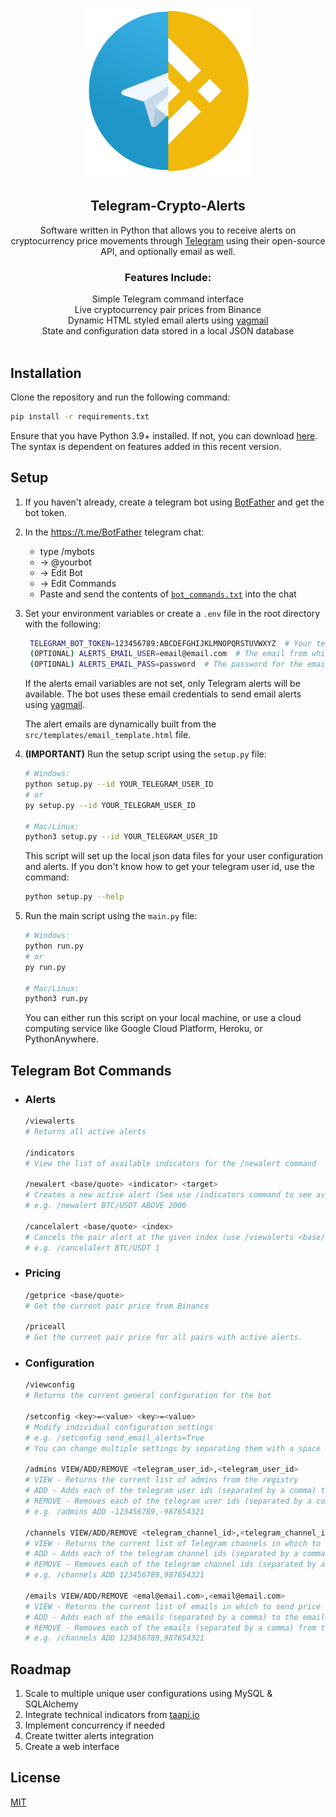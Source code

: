 <!-- PROJECT HEADER -->
<div align="center">
  <img src="img/telegram-binance.png" alt="Logo" width="270">
  <h2 align="center"><strong>Telegram-Crypto-Alerts</strong></h2>
  <p align="center">
    Software written in Python that allows you to receive alerts on cryptocurrency price movements through <a href="https://telegram.org/">Telegram</a> using their open-source API, and optionally email as well.
    <br>
  </p>
  <p align="center">
    <h3><strong>Features Include:</strong></h3>
    Simple Telegram command interface<br>
    Live cryptocurrency pair prices from Binance<br>
    Dynamic HTML styled email alerts using <a href="https://github.com/kootenpv/yagmail">yagmail</a><br>
    State and configuration data stored in a local JSON database
</div>
<br>

## Installation

Clone the repository and run the following command:
```bash
pip install -r requirements.txt
```
Ensure that you have Python 3.9+ installed. If not, you can download [here](https://www.python.org/downloads/release/python-3912/). The syntax is dependent on features added in this recent version.

## Setup

1. If you haven't already, create a telegram bot using [BotFather](https://core.telegram.org/bots#3-how-do-i-create-a-bot) and get the bot token.

2. In the https://t.me/BotFather telegram chat:
   - type /mybots
   - -> @yourbot
   - -> Edit Bot
   - -> Edit Commands
   - Paste and send the contents of [`bot_commands.txt`](https://github.com/hschickdevs/telegram-crypto-alerts/blob/main/bot_commands.txt) into the chat

3. Set your environment variables or create a `.env` file in the root directory with the following:
    ```bash
     TELEGRAM_BOT_TOKEN=123456789:ABCDEFGHIJKLMNOPQRSTUVWXYZ  # Your telegram bot token
     (OPTIONAL) ALERTS_EMAIL_USER=email@email.com  # The email from which to send price alerts
     (OPTIONAL) ALERTS_EMAIL_PASS=password  # The password for the email from which to send price alerts
    ```
    If the alerts email variables are not set, only Telegram alerts will be available. The bot uses these email credentials to send email alerts using [yagmail](https://github.com/kootenpv/yagmail).

    The alert emails are dynamically built from the `src/templates/email_template.html` file.

4. **(IMPORTANT)** Run the setup script using the `setup.py` file:
   ```sh
   # Windows:
   python setup.py --id YOUR_TELEGRAM_USER_ID
   # or
   py setup.py --id YOUR_TELEGRAM_USER_ID

   # Mac/Linux:
   python3 setup.py --id YOUR_TELEGRAM_USER_ID
   ```
   This script will set up the local json data files for your user configuration and alerts.
   If you don't know how to get your telegram user id, use the command: 
   ```sh
   python setup.py --help
   ```

5. Run the main script using the `main.py` file:
   ```sh
   # Windows:
   python run.py
   # or
   py run.py

   # Mac/Linux:
   python3 run.py
   ```
   You can either run this script on your local machine, or use a cloud computing service like Google Cloud Platform, Heroku, or PythonAnywhere.

## Telegram Bot Commands

- ### Alerts

   ```sh
   /viewalerts
   # Returns all active alerts

   /indicators
   # View the list of available indicators for the /newalert command

   /newalert <base/quote> <indicator> <target>
   # Creates a new active alert (See use /indicators command to see available indicators)
   # e.g. /newalert BTC/USDT ABOVE 2000

   /cancelalert <base/quote> <index>
   # Cancels the pair alert at the given index (use /viewalerts <base/quote> to see the indexes)
   # e.g. /cancelalert BTC/USDT 1
   ```

- ### Pricing

   ```sh
   /getprice <base/quote>
   # Get the current pair price from Binance

   /priceall
   # Get the current pair price for all pairs with active alerts.
   ```

- ### Configuration

   ```sh
   /viewconfig
   # Returns the current general configuration for the bot

   /setconfig <key>=<value> <key>=<value>
   # Modify individual configuration settings
   # e.g. /setconfig send_email_alerts=True
   # You can change multiple settings by separating them with a space

   /admins VIEW/ADD/REMOVE <telegram_user_id>,<telegram_user_id>
   # VIEW - Returns the current list of admins from the registry
   # ADD - Adds each of the telegram user ids (separated by a comma) to the admin registry
   # REMOVE - Removes each of the telegram user ids (separated by a comma) from the admin registry
   # e.g. /admins ADD -123456789,-987654321

   /channels VIEW/ADD/REMOVE <telegram_channel_id>,<telegram_channel_id>
   # VIEW - Returns the current list of Telegram channels in which to send price alerts
   # ADD - Adds each of the telegram channel ids (separated by a comma) to the channel registry. The <telegram_channel_id> parameter can be either a user's telegram id or a channel's telegram id
   # REMOVE - Removes each of the telegram channel ids (separated by a comma) from the channel registry
   # e.g. /channels ADD 123456789,987654321

   /emails VIEW/ADD/REMOVE <emal@email.com>,<email@email.com>
   # VIEW - Returns the current list of emails in which to send price alerts. If the send_email_alerts config is set to False, emails will not be sent.
   # ADD - Adds each of the emails (separated by a comma) to the email registry. 
   # REMOVE - Removes each of the emails (separated by a comma) from the channel registry
   # e.g. /channels ADD 123456789,987654321
   ```

## Roadmap

1. Scale to multiple unique user configurations using MySQL & SQLAlchemy
2. Integrate technical indicators from [taapi.io](https://taapi.io/)
3. Implement concurrency if needed
4. Create twitter alerts integration
5. Create a web interface

## License

[MIT](https://choosealicense.com/licenses/mit/)

